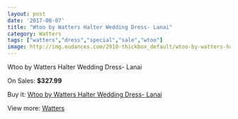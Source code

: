 ```yaml
---
layout: post
date: '2017-08-07'
title: "Wtoo by Watters Halter Wedding Dress- Lanai"
category: Watters
tags: ["watters","dress","special","sale","wtoo"]
image: http://img.eudances.com/2910-thickbox_default/wtoo-by-watters-halter-wedding-dress-lanai.jpg
---
```

Wtoo by Watters Halter Wedding Dress- Lanai

On Sales: **$327.99**
<a href="https://www.eudances.com/en/watters/1008-wtoo-by-watters-halter-wedding-dress-lanai.html"><amp-img layout="responsive" width="600" height="600" src="//img.eudances.com/2910-thickbox_default/wtoo-by-watters-halter-wedding-dress-lanai.jpg" alt="Wtoo by Watters Halter Wedding Dress- Lanai 0" /></a>
<a href="https://www.eudances.com/en/watters/1008-wtoo-by-watters-halter-wedding-dress-lanai.html"><amp-img layout="responsive" width="600" height="600" src="//img.eudances.com/2911-thickbox_default/wtoo-by-watters-halter-wedding-dress-lanai.jpg" alt="Wtoo by Watters Halter Wedding Dress- Lanai 1" /></a>

Buy it: [Wtoo by Watters Halter Wedding Dress- Lanai](https://www.eudances.com/en/watters/1008-wtoo-by-watters-halter-wedding-dress-lanai.html "Wtoo by Watters Halter Wedding Dress- Lanai")

View more: [Watters](https://www.eudances.com/en/12-watters "Watters")